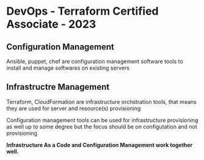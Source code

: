 # DevOps - Terraform Certified Associate - 2023

## Configuration Management

Ansible, puppet, chef are configuration management software tools to install and manage softwares on existing servers

## Infrastructre Management

Terraform, CloudFormation are infrastructure orchstration tools, that means they are used for server and resource(s) provisioning

Configuration management tools can be used for infrastructure provisioning as well up to some degree but the focus should be on configutation and not provisioning

**Infrastructure As a Code and Configuration Management work together well.**



